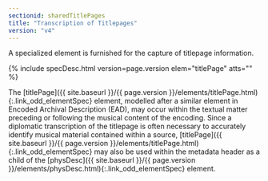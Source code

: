 ```yaml
---
sectionid: sharedTitlePages
title: "Transcription of Titlepages"
version: "v4"
---
```




A specialized element is furnished for the capture of titlepage information.



{% include specDesc.html version=page.version elem="titlePage" atts="" %}



The [titlePage]({{ site.baseurl }}/{{ page.version }}/elements/titlePage.html){:.link_odd_elementSpec} element, modelled after a similar element in Encoded
Archival Description (EAD), may occur within the textual matter preceding or following
the
musical content of the encoding. Since a diplomatic transcription of the titlepage
is often
necessary to accurately identify musical material contained within a source, [titlePage]({{ site.baseurl }}/{{ page.version }}/elements/titlePage.html){:.link_odd_elementSpec} may also be used within the metadata header as a child of the
[physDesc]({{ site.baseurl }}/{{ page.version }}/elements/physDesc.html){:.link_odd_elementSpec} element.

